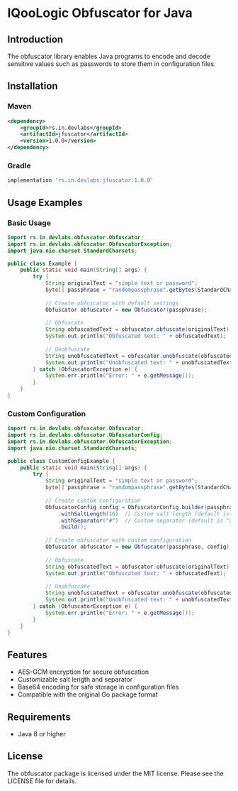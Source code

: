 # IQooLogic Obfuscator for Java

## Introduction
The obfuscator library enables Java programs to encode and decode sensitive values such as passwords to store them in configuration files.

## Installation

### Maven
```xml
<dependency>
    <groupId>rs.in.devlabs</groupId>
    <artifactId>jfuscator</artifactId>
    <version>1.0.0</version>
</dependency>
```

### Gradle
```groovy
implementation 'rs.in.devlabs:jfuscator:1.0.0'
```

## Usage Examples

### Basic Usage
```java
import rs.in.devlabs.obfuscator.Obfuscator;
import rs.in.devlabs.obfuscator.ObfuscatorException;
import java.nio.charset.StandardCharsets;

public class Example {
    public static void main(String[] args) {
        try {
            String originalText = "simple text or password";
            byte[] passphrase = "randompassphrase".getBytes(StandardCharsets.UTF_8);
            
            // Create obfuscator with default settings
            Obfuscator obfuscator = new Obfuscator(passphrase);
            
            // Obfuscate
            String obfuscatedText = obfuscator.obfuscate(originalText);
            System.out.println("Obfuscated text: " + obfuscatedText);
            
            // Unobfuscate
            String unobfuscatedText = obfuscator.unobfuscate(obfuscatedText);
            System.out.println("Unobfuscated text: " + unobfuscatedText);
        } catch (ObfuscatorException e) {
            System.err.println("Error: " + e.getMessage());
        }
    }
}
```

### Custom Configuration
```java
import rs.in.devlabs.obfuscator.Obfuscator;
import rs.in.devlabs.obfuscator.ObfuscatorConfig;
import rs.in.devlabs.obfuscator.ObfuscatorException;
import java.nio.charset.StandardCharsets;

public class CustomConfigExample {
    public static void main(String[] args) {
        try {
            String originalText = "simple text or password";
            byte[] passphrase = "randompassphrase".getBytes(StandardCharsets.UTF_8);
            
            // Create custom configuration
            ObfuscatorConfig config = ObfuscatorConfig.builder(passphrase)
                .withSaltLength(16)  // Custom salt length (default is 8)
                .withSeparator("#")  // Custom separator (default is "$")
                .build();
            
            // Create obfuscator with custom configuration
            Obfuscator obfuscator = new Obfuscator(passphrase, config);
            
            // Obfuscate
            String obfuscatedText = obfuscator.obfuscate(originalText);
            System.out.println("Obfuscated text: " + obfuscatedText);
            
            // Unobfuscate
            String unobfuscatedText = obfuscator.unobfuscate(obfuscatedText);
            System.out.println("Unobfuscated text: " + unobfuscatedText);
        } catch (ObfuscatorException e) {
            System.err.println("Error: " + e.getMessage());
        }
    }
}
```

## Features
- AES-GCM encryption for secure obfuscation
- Customizable salt length and separator
- Base64 encoding for safe storage in configuration files
- Compatible with the original Go package format

## Requirements
- Java 8 or higher

## License
The obfuscator package is licensed under the MIT license.
Please see the LICENSE file for details.
